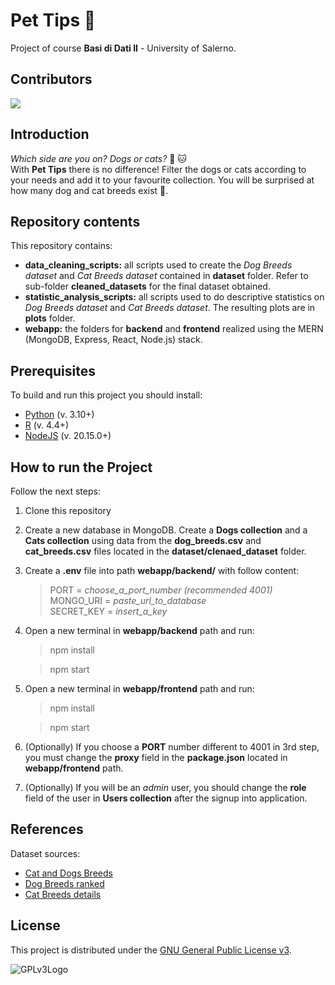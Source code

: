 # Pet Tips :paw_prints:

Project of course **Basi di Dati II** - University of Salerno.

## Contributors
<a href="https://github.com/amigli/Pet-Tips/graphs/contributors">
  <img src="https://contrib.rocks/image?repo=amigli/Pet-Tips" />
</a>

## Introduction
*Which side are you on? Dogs or cats?* :dog: :cat:  
With **Pet Tips** there is no difference! Filter the dogs or cats according to your needs and add it to your favourite collection. You will be surprised at how many dog and cat breeds exist :eyes:.

## Repository contents
This repository contains:
+ **data_cleaning_scripts:** all scripts used to create the *Dog Breeds dataset* and *Cat Breeds dataset* contained in **dataset** folder. Refer to sub-folder **cleaned_datasets** for the final dataset obtained. 
+ **statistic_analysis_scripts:** all scripts used to do descriptive statistics on *Dog Breeds dataset* and *Cat Breeds dataset*. The resulting plots are in **plots** folder.
+ **webapp:** the folders for **backend** and **frontend** realized using the MERN (MongoDB, Express, React, Node.js) stack.

## Prerequisites
To build and run this project you should install:
+ [Python](https://www.python.org/downloads/) (v. 3.10+)
+ [R](https://cran.r-project.org) (v. 4.4+)
+ [NodeJS](https://nodejs.org/en/download/package-manager) (v. 20.15.0+)

## How to run the Project
Follow the next steps:
1. Clone this repository
2. Create a new database in MongoDB. Create a **Dogs collection** and a **Cats collection** using data from the **dog_breeds.csv** and **cat_breeds.csv** files located in the **dataset/clenaed_dataset** folder.
3. Create a **.env** file into path **webapp/backend/** with follow content:
    > PORT = *choose_a_port_number (recommended 4001)*  
      MONGO_URI = *paste_url_to_database*  
      SECRET_KEY = *insert_a_key*
4. Open a new terminal in **webapp/backend** path and run:
   > npm install

   > npm start
5. Open a new terminal in **webapp/frontend** path and run:
   > npm install

   > npm start
6. (Optionally) If you choose a **PORT** number different to 4001 in 3rd step, you must change the **proxy** field in the **package.json** located in **webapp/frontend** path. 
7. (Optionally) If you will be an *admin* user, you should change the **role** field of the user in **Users collection** after the signup into application.

## References
Dataset sources:
+ [Cat and Dogs Breeds](https://www.kaggle.com/datasets/hocop1/cat-and-dog-breeds-parameters)
+ [Dog Breeds ranked](https://www.kaggle.com/datasets/jainaru/dog-breeds-ranking-best-to-worst)
+ [Cat Breeds details](https://www.kaggle.com/datasets/warcoder/cat-breeds-details)

## License
This project is distributed under the [GNU General Public License v3](LICENSE).

![GPLv3Logo](https://www.gnu.org/graphics/gplv3-127x51.png)